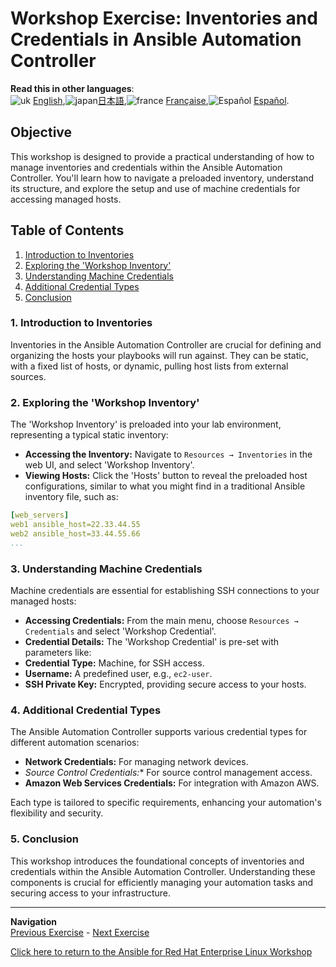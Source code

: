 # Workshop Exercise: Inventories and Credentials in Ansible Automation Controller

**Read this in other languages**:
<br>![uk](../../../images/uk.png) [English](README.md),![japan](../../../images/japan.png)[日本語](README.ja.md),![france](../../../images/fr.png) [Française](README.fr.md),![Español](../../../images/col.png) [Español](README.es.md).

## Objective
This workshop is designed to provide a practical understanding of how to manage inventories and credentials within the Ansible Automation Controller. You'll learn how to navigate a preloaded inventory, understand its structure, and explore the setup and use of machine credentials for accessing managed hosts.

## Table of Contents
1. [Introduction to Inventories](#1-introduction-to-inventories)
2. [Exploring the 'Workshop Inventory'](#2-exploring-the-workshop-inventory)
3. [Understanding Machine Credentials](#3-understanding-machine-credentials)
4. [Additional Credential Types](#4-additional-credential-types)
5. [Conclusion](#5-conclusion)

### 1. Introduction to Inventories
Inventories in the Ansible Automation Controller are crucial for defining and organizing the hosts your playbooks will run against. They can be static, with a fixed list of hosts, or dynamic, pulling host lists from external sources.

### 2. Exploring the 'Workshop Inventory'
The 'Workshop Inventory' is preloaded into your lab environment, representing a typical static inventory:

- **Accessing the Inventory:** Navigate to `Resources → Inventories` in the web UI, and select 'Workshop Inventory'.
- **Viewing Hosts:** Click the 'Hosts' button to reveal the preloaded host configurations, similar to what you might find in a traditional Ansible inventory file, such as:



```yaml
[web_servers]
web1 ansible_host=22.33.44.55
web2 ansible_host=33.44.55.66
...
```


### 3. Understanding Machine Credentials
Machine credentials are essential for establishing SSH connections to your managed hosts:

- **Accessing Credentials:** From the main menu, choose `Resources → Credentials` and select 'Workshop Credential'.
- **Credential Details:** The 'Workshop Credential' is pre-set with parameters like:
- **Credential Type:** Machine, for SSH access.
- **Username:** A predefined user, e.g., `ec2-user`.
- **SSH Private Key:** Encrypted, providing secure access to your hosts.

### 4. Additional Credential Types
The Ansible Automation Controller supports various credential types for different automation scenarios:

- **Network Credentials:** For managing network devices.
- *Source Control Credentials:** For source control management access.
- **Amazon Web Services Credentials:** For integration with Amazon AWS.

Each type is tailored to specific requirements, enhancing your automation's flexibility and security.

### 5. Conclusion
This workshop introduces the foundational concepts of inventories and credentials within the Ansible Automation Controller. Understanding these components is crucial for efficiently managing your automation tasks and securing access to your infrastructure.

---
**Navigation**
<br>
[Previous Exercise](../2.1-intro) - [Next Exercise](../2.3-projects)

[Click here to return to the Ansible for Red Hat Enterprise Linux Workshop](../README.md#section-2---ansible-tower-exercises)


